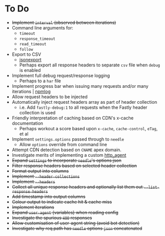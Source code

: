 # To Do

* ~~Implement `interval` (observed between iterations)~~
* Command line arguments for:
  * `timeout`
  * `response_timeout`
  * `read_timeout`
  * `follow`
* Export to CSV
  * [jsonexport](https://www.npmjs.com/package/jsonexport)
  * Perhaps export all response headers to separate `csv` file when `debug` is enabled
* Implement full debug request/response logging
  * Perhaps to a `har` file
* Implement progress bar when issuing many requests and/or many iterations | [npmlog](https://www.npmjs.com/package/npmlog)
* Allow request headers to be injected
* Automatically inject request headers array as part of header collection
  * i.e. Add `fastly-debug:1` to all requests when the Fastly header collection is used
* Friendly interpretation of caching based on CDN's x-cache documentation
  * Perhaps workout a score based upon `x-cache`, `cache-control`, `eTag`, et al
* Implement `settings.options` passed through to `needle`
  * Allow `options` override from command line
* Attempt CDN detection based on `CNAME` apex domain.
* Investigate merits of implementing a custom [http_agent](https://nodejs.org/api/http.html#http_class_http_agent)
* ~~Expand `settings` to incorporate `needle`'s options json~~
* ~~Filter response headers based on selected header collection~~
* ~~Format output into columns~~
* ~~Implement `--header-collections`~~
* ~~Implement `--headers`~~
* ~~Collect all unique response headers and optionally list them out `--list-response-headers`~~
* ~~Add timestamp into output columns~~
* ~~Colour output to indicate cache hit & cache miss~~
* ~~Implement iterations~~
* ~~Expand `user-agent` {variables} when reading config~~
* ~~Investigate the spurious `400` responses~~
* ~~Allow customisation of user-agent string (avoid bot detection)~~
* ~~Investigate why req.path has `needle` options `json` concatenated~~

